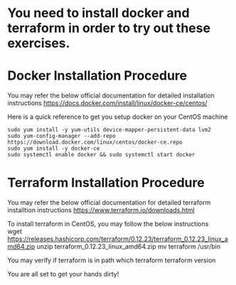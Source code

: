 # You need to install docker and terraform in order to try out these exercises.

# Docker Installation Procedure
You may refer the below official documentation for detailed installation instructions
	https://docs.docker.com/install/linux/docker-ce/centos/

Here is a quick reference to get you setup docker on your CentOS machine

	sudo yum install -y yum-utils device-mapper-persistent-data lvm2
	sudo yum-config-manager --add-repo https://download.docker.com/linux/centos/docker-ce.repo
	sudo yum install -y docker-ce
	sudo systemctl enable docker && sudo systemctl start docker


# Terraform Installation Procedure
You may refer the below official documentation for detailed terraform installtion instructions
	https://www.terraform.io/downloads.html

To install terraform in CentOS, you may follow the below instructions<br>
	wget https://releases.hashicorp.com/terraform/0.12.23/terraform_0.12.23_linux_amd64.zip
	unzip terraform_0.12.23_linux_amd64.zip 
	mv terraform /usr/bin

You may verify if terraform is in path
	which terraform
	terraform version

You are all set to get your hands dirty!
